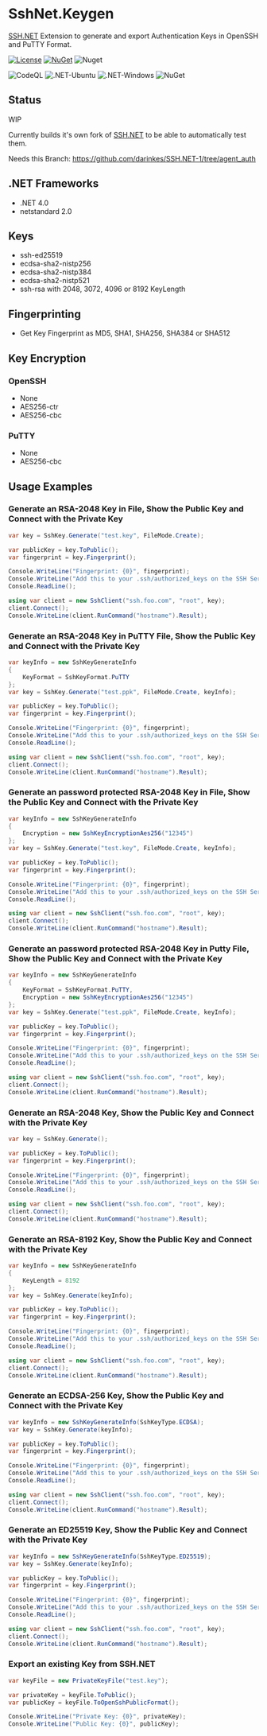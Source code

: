 SshNet.Keygen
=============
[SSH.NET](https://github.com/sshnet/SSH.NET) Extension to generate and export Authentication Keys in OpenSSH and PuTTY Format.

[![License](https://img.shields.io/github/license/darinkes/SshNet.KeyGen)](https://github.com/darinkes/SshNet.KeyGen/blob/main/LICENSE)
[![NuGet](https://img.shields.io/nuget/v/SshNet.Keygen.svg?style=flat)](https://www.nuget.org/packages/SshNet.Keygen)
![Nuget](https://img.shields.io/nuget/dt/SshNet.Keygen)

![CodeQL](https://github.com/darinkes/SshNet.Keygen/workflows/CodeQL/badge.svg)
![.NET-Ubuntu](https://github.com/darinkes/SshNet.Keygen/workflows/.NET-Ubuntu/badge.svg)
![.NET-Windows](https://github.com/darinkes/SshNet.Keygen/workflows/.NET-Windows/badge.svg)
![NuGet](https://github.com/darinkes/SshNet.Keygen/workflows/NuGet/badge.svg)

## Status
WIP

Currently builds it's own fork of [SSH.NET](https://github.com/sshnet/SSH.NET) to be able to automatically test them.

Needs this Branch: https://github.com/darinkes/SSH.NET-1/tree/agent_auth

## .NET Frameworks

* .NET 4.0
* netstandard 2.0

## Keys
* ssh-ed25519
* ecdsa-sha2-nistp256
* ecdsa-sha2-nistp384
* ecdsa-sha2-nistp521
* ssh-rsa with 2048, 3072, 4096 or 8192 KeyLength

## Fingerprinting
* Get Key Fingerprint as MD5, SHA1, SHA256, SHA384 or SHA512

## Key Encryption

### OpenSSH
* None
* AES256-ctr
* AES256-cbc

### PuTTY
* None
* AES256-cbc

## Usage Examples

### Generate an RSA-2048 Key in File, Show the Public Key and Connect with the Private Key

```cs
var key = SshKey.Generate("test.key", FileMode.Create);

var publicKey = key.ToPublic();
var fingerprint = key.Fingerprint();

Console.WriteLine("Fingerprint: {0}", fingerprint);
Console.WriteLine("Add this to your .ssh/authorized_keys on the SSH Server: {0}", publicKey);
Console.ReadLine();

using var client = new SshClient("ssh.foo.com", "root", key);
client.Connect();
Console.WriteLine(client.RunCommand("hostname").Result);
```

### Generate an RSA-2048 Key in PuTTY File, Show the Public Key and Connect with the Private Key

```cs
var keyInfo = new SshKeyGenerateInfo
{
    KeyFormat = SshKeyFormat.PuTTY
};
var key = SshKey.Generate("test.ppk", FileMode.Create, keyInfo);

var publicKey = key.ToPublic();
var fingerprint = key.Fingerprint();

Console.WriteLine("Fingerprint: {0}", fingerprint);
Console.WriteLine("Add this to your .ssh/authorized_keys on the SSH Server: {0}", publicKey);
Console.ReadLine();

using var client = new SshClient("ssh.foo.com", "root", key);
client.Connect();
Console.WriteLine(client.RunCommand("hostname").Result);
```

### Generate an password protected RSA-2048 Key in File, Show the Public Key and Connect with the Private Key

```cs
var keyInfo = new SshKeyGenerateInfo
{
    Encryption = new SshKeyEncryptionAes256("12345")
};
var key = SshKey.Generate("test.key", FileMode.Create, keyInfo);

var publicKey = key.ToPublic();
var fingerprint = key.Fingerprint();

Console.WriteLine("Fingerprint: {0}", fingerprint);
Console.WriteLine("Add this to your .ssh/authorized_keys on the SSH Server: {0}", publicKey);
Console.ReadLine();

using var client = new SshClient("ssh.foo.com", "root", key);
client.Connect();
Console.WriteLine(client.RunCommand("hostname").Result);
```

### Generate an password protected RSA-2048 Key in Putty File, Show the Public Key and Connect with the Private Key

```cs
var keyInfo = new SshKeyGenerateInfo
{
    KeyFormat = SshKeyFormat.PuTTY,
    Encryption = new SshKeyEncryptionAes256("12345")
};
var key = SshKey.Generate("test.ppk", FileMode.Create, keyInfo);

var publicKey = key.ToPublic();
var fingerprint = key.Fingerprint();

Console.WriteLine("Fingerprint: {0}", fingerprint);
Console.WriteLine("Add this to your .ssh/authorized_keys on the SSH Server: {0}", publicKey);
Console.ReadLine();

using var client = new SshClient("ssh.foo.com", "root", key);
client.Connect();
Console.WriteLine(client.RunCommand("hostname").Result);
```

### Generate an RSA-2048 Key, Show the Public Key and Connect with the Private Key
```cs
var key = SshKey.Generate();

var publicKey = key.ToPublic();
var fingerprint = key.Fingerprint();

Console.WriteLine("Fingerprint: {0}", fingerprint);
Console.WriteLine("Add this to your .ssh/authorized_keys on the SSH Server: {0}", publicKey);
Console.ReadLine();

using var client = new SshClient("ssh.foo.com", "root", key);
client.Connect();
Console.WriteLine(client.RunCommand("hostname").Result);
```

### Generate an RSA-8192 Key, Show the Public Key and Connect with the Private Key
```cs
var keyInfo = new SshKeyGenerateInfo
{
    KeyLength = 8192
};
var key = SshKey.Generate(keyInfo);

var publicKey = key.ToPublic();
var fingerprint = key.Fingerprint();

Console.WriteLine("Fingerprint: {0}", fingerprint);
Console.WriteLine("Add this to your .ssh/authorized_keys on the SSH Server: {0}", publicKey);
Console.ReadLine();

using var client = new SshClient("ssh.foo.com", "root", key);
client.Connect();
Console.WriteLine(client.RunCommand("hostname").Result);
```

### Generate an ECDSA-256 Key, Show the Public Key and Connect with the Private Key
```cs
var keyInfo = new SshKeyGenerateInfo(SshKeyType.ECDSA);
var key = SshKey.Generate(keyInfo);

var publicKey = key.ToPublic();
var fingerprint = key.Fingerprint();

Console.WriteLine("Fingerprint: {0}", fingerprint);
Console.WriteLine("Add this to your .ssh/authorized_keys on the SSH Server: {0}", publicKey);
Console.ReadLine();

using var client = new SshClient("ssh.foo.com", "root", key);
client.Connect();
Console.WriteLine(client.RunCommand("hostname").Result);
```

### Generate an ED25519 Key, Show the Public Key and Connect with the Private Key
```cs
var keyInfo = new SshKeyGenerateInfo(SshKeyType.ED25519);
var key = SshKey.Generate(keyInfo);

var publicKey = key.ToPublic();
var fingerprint = key.Fingerprint();

Console.WriteLine("Fingerprint: {0}", fingerprint);
Console.WriteLine("Add this to your .ssh/authorized_keys on the SSH Server: {0}", publicKey);
Console.ReadLine();

using var client = new SshClient("ssh.foo.com", "root", key);
client.Connect();
Console.WriteLine(client.RunCommand("hostname").Result);
```

### Export an existing Key from SSH.NET
```cs
var keyFile = new PrivateKeyFile("test.key");

var privateKey = keyFile.ToPublic();
var publicKey = keyFile.ToOpenSshPublicFormat();

Console.WriteLine("Private Key: {0}", privateKey);
Console.WriteLine("Public Key: {0}", publicKey);
```
